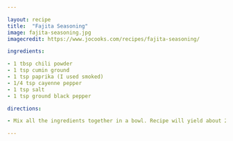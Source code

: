 ```yaml
---

layout: recipe
title:  "Fajita Seasoning"
image: fajita-seasoning.jpg
imagecredit: https://www.jocooks.com/recipes/fajita-seasoning/

ingredients:

- 1 tbsp chili powder
- 1 tsp cumin ground
- 1 tsp paprika (I used smoked)
- 1/4 tsp cayenne pepper
- 1 tsp salt
- 1 tsp ground black pepper

directions:

- Mix all the ingredients together in a bowl. Recipe will yield about 2 1/2 tbsp. Store in a spice jar in your spice cabinet.

---
```

